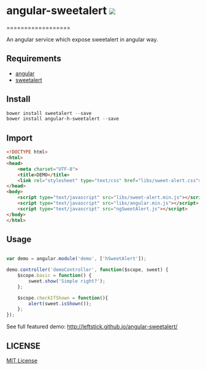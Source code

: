 # angular-sweetalert ![](http://img.shields.io/badge/bower_module-v1.4.1-green.svg) #
==================

An angular service which expose sweetalert in angular way.

## Requirements ##

- [angular][angular-url]
- [sweetalert][sweetalert-url]

## Install ##

```powershell
bower install sweetalert --save
bower install angular-h-sweetalert --save
```

## Import ##

```html
<!DOCTYPE html>
<html>
<head>
    <meta charset="UTF-8">
    <title>DEMO</title>
    <link rel="stylesheet" type="text/css" href="libs/sweet-alert.css">
</head>
<body>
    <script type="text/javascript" src="libs/sweet-alert.min.js"></script>
    <script type="text/javascript" src="libs/angular.min.js"></script>
    <script type="text/javascript" src="ngSweetAlert.js"></script>
</body>
</html>
```

## Usage ##

```javascript

var demo = angular.module('demo', ['hSweetAlert']);

demo.controller('demoController', function($scope, sweet) {
    $scope.basic = function() {
        sweet.show('Simple right?');
    };

    $scope.checkIfShown = function(){
        alert(sweet.isShown());
    };
});
```

See full featured demo: http://leftstick.github.io/angular-sweetalert/



## LICENSE ##

[MIT License](https://raw.githubusercontent.com/leftstick/angular-sweetalert/master/LICENSE)

[angular-url]: https://angularjs.org/
[sweetalert-url]: http://tristanedwards.me/sweetalert
[google-fonts-url]: http://fonts.googleapis.com/css?family=Open+Sans:400,600,700,300